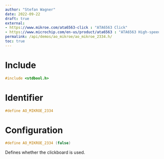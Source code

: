```yaml
---
author: "Stefan Wagner"
date: 2022-09-22
draft: true
external:
- https://www.mikroe.com/ata6563-click : "ATA6563 Click"
- https://www.microchip.com/en-us/product/ata6563 : "ATA6563 High-speed CAN FD Transceiver"
permalink: /api/demos/ao_mikroe/ao_mikroe_2334.h/
toc: true
---
```


# Include

```c
#include <stdbool.h>
```

# Identifier

```c
#define AO_MIKROE_2334
```

# Configuration

```c
#define AO_MIKROE_2334 (false)
```

Defines whether the clickboard is used.
